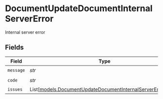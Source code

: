 # DocumentUpdateDocumentInternalServerError

Internal server error


## Fields

| Field                                                                                                                      | Type                                                                                                                       | Required                                                                                                                   | Description                                                                                                                |
| -------------------------------------------------------------------------------------------------------------------------- | -------------------------------------------------------------------------------------------------------------------------- | -------------------------------------------------------------------------------------------------------------------------- | -------------------------------------------------------------------------------------------------------------------------- |
| `message`                                                                                                                  | *str*                                                                                                                      | :heavy_check_mark:                                                                                                         | N/A                                                                                                                        |
| `code`                                                                                                                     | *str*                                                                                                                      | :heavy_check_mark:                                                                                                         | N/A                                                                                                                        |
| `issues`                                                                                                                   | List[[models.DocumentUpdateDocumentInternalServerErrorIssue](../models/documentupdatedocumentinternalservererrorissue.md)] | :heavy_minus_sign:                                                                                                         | N/A                                                                                                                        |